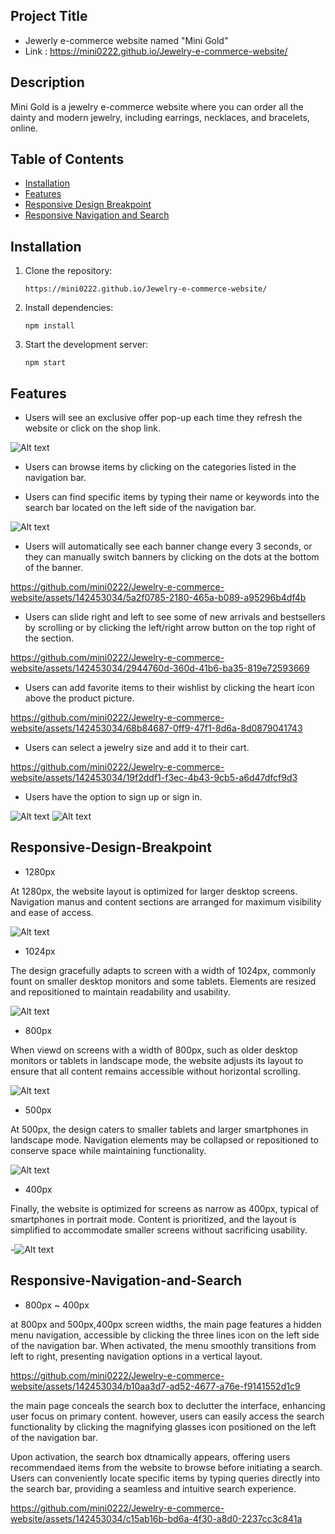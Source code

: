 ## Project Title
- Jewerly e-commerce website named "Mini Gold"
- Link : https://mini0222.github.io/Jewelry-e-commerce-website/

## Description
Mini Gold is a jewelry e-commerce website where you can order all the dainty and modern jewelry, including earrings, necklaces, and bracelets, online.

## Table of Contents
- [Installation](#installation)
- [Features](#Features)
- [Responsive Design Breakpoint](#Responsive-Design-Breakpoint)
- [Responsive Navigation and Search](#Responsive-Navigation-and-Search)

## Installation
1. Clone the repository:
   ```
   https://mini0222.github.io/Jewelry-e-commerce-website/
   ```
   
2. Install dependencies:
   ```
   npm install
   ```
   
3. Start the development server:
   ```
   npm start
   ```

## Features

- Users will see an exclusive offer pop-up each time they refresh the website or click on the shop link.

![Alt text](1.png)

- Users can browse items by clicking on the categories listed in the navigation bar.

- Users can find specific items by typing their name or keywords into the search bar located on the left side of the navigation bar.

![Alt text](3.png)
  
- Users will automatically see each banner change every 3 seconds, or they can manually switch banners by clicking on the dots at the bottom of the banner.

https://github.com/mini0222/Jewelry-e-commerce-website/assets/142453034/5a2f0785-2180-465a-b089-a95296b4df4b

- Users can slide right and left to see some of new arrivals and bestsellers by scrolling or by clicking the left/right arrow button on the top right of the section.

https://github.com/mini0222/Jewelry-e-commerce-website/assets/142453034/2944760d-360d-41b6-ba35-819e72593669

- Users can add favorite items to their wishlist by clicking the heart icon above the product picture.

https://github.com/mini0222/Jewelry-e-commerce-website/assets/142453034/68b84687-0ff9-47f1-8d6a-8d0879041743

- Users can select a jewelry size and add it to their cart.

https://github.com/mini0222/Jewelry-e-commerce-website/assets/142453034/19f2ddf1-f3ec-4b43-9cb5-a6d47dfcf9d3

- Users have the option to sign up or sign in.

![Alt text](8.png)
![Alt text](9.png)


## Responsive-Design-Breakpoint

- 1280px
  
At 1280px, the website layout is optimized for larger desktop screens.
Navigation manus and content sections are arranged for maximum visibility and ease of access.

![Alt text](1280px.png)

- 1024px

The design gracefully adapts to screen with a width of 1024px,
commonly fount on smaller desktop monitors and some tablets. Elements are resized and repositioned to maintain readability and usability.

![Alt text](1024px.png)

- 800px

When viewd on screens with a width of 800px, such as older desktop monitors or tablets in landscape mode, 
the website adjusts its layout to ensure that all content remains accessible without horizontal scrolling.

![Alt text](800px.png)

- 500px

At 500px, the design caters to smaller tablets and larger smartphones in landscape mode.
Navigation elements may be collapsed or repositioned to conserve space while maintaining functionality.

![Alt text](500px.png)

- 400px

Finally, the website is optimized for screens as narrow as 400px, typical of smartphones in portrait mode.
Content is prioritized, and the layout is simplified to accommodate smaller screens without sacrificing usability.

-![Alt text](400px.png)

## Responsive-Navigation-and-Search

- 800px ~ 400px

at 800px and 500px,400px screen widths, the main page features a hidden menu navigation, accessible by clicking the three lines icon on the left side of the navigation bar. When activated, the menu smoothly transitions from left to right, presenting navigation options in a vertical layout.

https://github.com/mini0222/Jewelry-e-commerce-website/assets/142453034/b10aa3d7-ad52-4677-a76e-f9141552d1c9


the main page conceals the search box to declutter the interface, enhancing user focus on primary content.
however, users can easily access the search functionality by clicking the magnifying glasses icon positioned on the left of the navigation bar.

Upon activation, the search box dtnamically appears, offering users recommendaed items from the website to browse before initiating a search. Users can conveniently locate specific items by typing queries directly into the search bar, providing a seamless and intuitive search experience.

https://github.com/mini0222/Jewelry-e-commerce-website/assets/142453034/c15ab16b-bd6a-4f30-a8d0-2237cc3c841a


  





